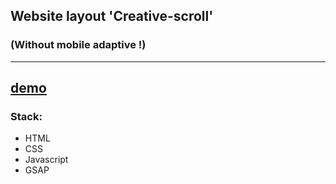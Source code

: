 
## Website layout 'Creative-scroll' 
### (Without mobile adaptive !)
 ---
 
[demo](https://juliadooby.github.io/Creative-scroll/)   
---

### Stack: 

* HTML
* CSS
* Javascript 
* GSAP
